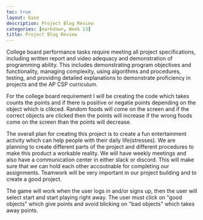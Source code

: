 ```yaml
---
toc: true
layout: base
description: Project Blog Review
categories: [markdown, Week 13]
title: Project Blog Review
---
```


College board performance tasks require meeting all project specifications, including written report and video adequacy and demonstration of programming ability. This includes demonstrating program objectives and functionality, managing complexity, using algorithms and procedures, testing, and providing detailed explanations to demonstrate proficiency in projects and the  AP CSP curriculum.

For the college board requirement I will be creating the code which takes counts the points and if there is positive or negatie points depending on the object which is clikced. Random foods will come on the screen and if the correct objects are clicked then the points will increase if the wrong foods come on the screen than the points will decrease.

The overall plan for creating this project is to create a fun entertainment activity which can help people with their daily life(stresses). We are planning to create different parts of the project and different procedures to make this product a workable reality. We will have weekly meetings and also have a communication center in either slack or discord. This will make sure that we can hold each other accoutnable for completing our assignments. Teamwork will be very important in our project building and to create a good project.

The game will work when the user logs in and/or signs up, then the user will select start and start playing right away. The user must click on "good objects" which give points and avoid blicking on "bad objects" which takes away points.


